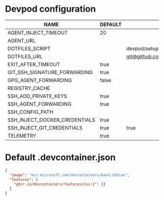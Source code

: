 # Devpod configuration
| NAME                        | DEFAULT | VALUE                                     |
|-----------------------------|---------|-------------------------------------------|
| AGENT_INJECT_TIMEOUT         | 20      |                                          |
| AGENT_URL                    |         |                                          |
| DOTFILES_SCRIPT              |         | devpod/setup                             |
| DOTFILES_URL                 |         | git@github.com:Alexyz205/dotfiles.git    |
| EXIT_AFTER_TIMEOUT           | true    |                                          |
| GIT_SSH_SIGNATURE_FORWARDING | true    |                                          |
| GPG_AGENT_FORWARDING         | false   |                                          |
| REGISTRY_CACHE               |         |                                          |
| SSH_ADD_PRIVATE_KEYS         | true    |                                          |
| SSH_AGENT_FORWARDING         | true    |                                          |
| SSH_CONFIG_PATH              |         |                                          |
| SSH_INJECT_DOCKER_CREDENTIALS| true    |                                          |
| SSH_INJECT_GIT_CREDENTIALS   | true    | true                                     |
| TELEMETRY                    | true    |                                          |
# Default .devcontainer.json
```json
{
  "image": "mcr.microsoft.com/devcontainers/base:debian", 
  "features": {
    "ghcr.io/devcontainers/features/nix:1": {}
  }
}
```
